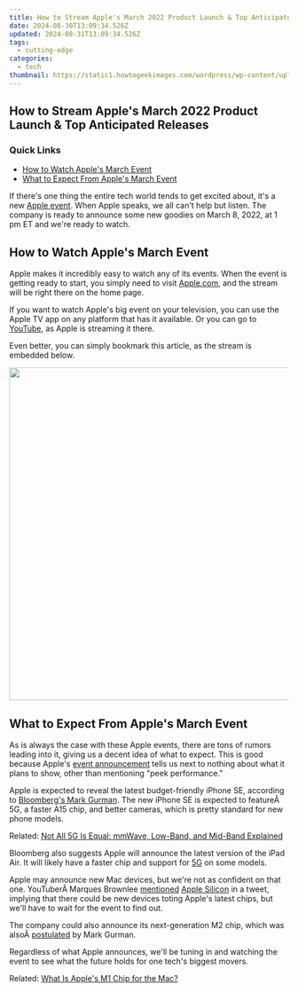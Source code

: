 ```yaml
---
title: How to Stream Apple's March 2022 Product Launch & Top Anticipated Releases
date: 2024-08-30T13:09:34.526Z
updated: 2024-08-31T13:09:34.526Z
tags:
  - cutting-edge
categories:
  - tech
thumbnail: https://static1.howtogeekimages.com/wordpress/wp-content/uploads/2022/03/apple-spring-event.jpg
---
```


## How to Stream Apple's March 2022 Product Launch & Top Anticipated Releases

### Quick Links

* [How to Watch Apple's March Event](https://video-capture.techidaily.com/innovative-strategies-for-vimeo-video-recording/)
* [What to Expect From Apple's March Event](https://fox-friendly.techidaily.com/close-up-mastery-in-film-production/)

If there's one thing the entire tech world tends to get excited about, it's a new [Apple event](https://article-helps.techidaily.com/updated-zoom-meetings-at-your-fingertips-from-gmail-for-2024/). When Apple speaks, we all can't help but listen. The company is ready to announce some new goodies on March 8, 2022, at 1 pm ET and we're ready to watch.

##  How to Watch Apple's March Event

 Apple makes it incredibly easy to watch any of its events. When the event is getting ready to start, you simply need to visit [Apple.com](https://www.apple.com/apple-events/), and the stream will be right there on the home page.

 If you want to watch Apple's big event on your television, you can use the Apple TV app on any platform that has it available. Or you can go to [YouTube](https://www.youtube.com/watch?v=CUwg%5FJoNHpo), as Apple is streaming it there.

 Even better, you can simply bookmark this article, as the stream is embedded below.

<!-- affiliate ads begin -->
<a href="https://uperfect.sjv.io/c/5597632/1246754/15155" target="_top" id="1246754"><img src="//a.impactradius-go.com/display-ad/15155-1246754" border="0" alt="" width="600" height="600"/></a><img height="0" width="0" src="https://imp.pxf.io/i/5597632/1246754/15155" style="position:absolute;visibility:hidden;" border="0" />
<!-- affiliate ads end -->
##  What to Expect From Apple's March Event

 As is always the case with these Apple events, there are tons of rumors leading into it, giving us a decent idea of what to expect. This is good because Apple's [event announcement](https://twitter.com/gregjoz/status/1499067834411872258?ref%5Fsrc=twsrc%5Etfw%7Ctwcamp%5Etweetembed%7Ctwterm%5E1499067834411872258%7Ctwgr%5E%7Ctwcon%5Es1%5Fc10&ref%5Furl=https%3A%2F%2Fwww.howtogeek.com%2Fwp-admin%2Fpost.php%3Fpost%3D789632action%3Dedit) tells us next to nothing about what it plans to show, other than mentioning "peek performance."

 Apple is expected to reveal the latest budget-friendly iPhone SE, according to [Bloomberg's Mark Gurman](https://www.bloomberg.com/news/articles/2022-02-04/apple-aims-to-debut-new-low-cost-5g-iphone-ipad-in-early-march). The new iPhone SE is expected to featureÂ 5G, a faster A15 chip, and better cameras, which is pretty standard for new phone models.

Related: [Not All 5G Is Equal: mmWave, Low-Band, and Mid-Band Explained](https://eaxpv-info.techidaily.com/new-flip-to-fun-converting-youtube-videos-to-playful-download-free-gifs-for-2024/) 

 Bloomberg also suggests Apple will announce the latest version of the iPad Air. It will likely have a faster chip and support for [5G](https://eaxpv-info.techidaily.com/new-flip-to-fun-converting-youtube-videos-to-playful-download-free-gifs-for-2024/) on some models.

 Apple may announce new Mac devices, but we're not as confident on that one. YouTuberÂ Marques Brownlee [mentioned](https://twitter.com/mkbhd/status/1499067562151366664?s=21) [Apple Silicon](https://hardware-help.techidaily.com/expert-guide-finding-and-installing-the-right-drivers-for-your-hp-thunderbolt-g2-dock-whether-you-need-120w-or-230w-power-support/) in a tweet, implying that there could be new devices toting Apple's latest chips, but we'll have to wait for the event to find out.

 The company could also announce its next-generation M2 chip, which was alsoÂ [postulated](https://www.bloomberg.com/news/newsletters/2022-02-20/when-will-apple-aapl-launch-a-new-macbook-air-macbook-pro-imac-pro-in-2022-kzvdtgri) by Mark Gurman.

 Regardless of what Apple announces, we'll be tuning in and watching the event to see what the future holds for one tech's biggest movers.

Related: [What Is Apple's M1 Chip for the Mac?](https://hardware-help.techidaily.com/expert-guide-finding-and-installing-the-right-drivers-for-your-hp-thunderbolt-g2-dock-whether-you-need-120w-or-230w-power-support/)

<ins class="adsbygoogle"
     style="display:block"
     data-ad-format="autorelaxed"
     data-ad-client="ca-pub-7571918770474297"
     data-ad-slot="1223367746"></ins>



<ins class="adsbygoogle"
     style="display:block"
     data-ad-client="ca-pub-7571918770474297"
     data-ad-slot="8358498916"
     data-ad-format="auto"
     data-full-width-responsive="true"></ins>


